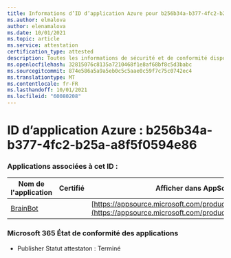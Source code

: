 ```yaml
---
title: Informations d’ID d’application Azure pour b256b34a-b377-4fc2-b25a-a8f5f0594e86
ms.author: elmalova
author: elenamalova
ms.date: 10/01/2021
ms.topic: article
ms.service: attestation
certification_type: attested
description: Toutes les informations de sécurité et de conformité disponibles pour b256b34a-b377-4fc2-b25a-a8f5f0594e86.
ms.openlocfilehash: 32815076c8135a7210468f1e8af68bf8c5d3babc
ms.sourcegitcommit: 874e586a5a9a5eb0c5c5aae0c59f7c75c0742ec4
ms.translationtype: MT
ms.contentlocale: fr-FR
ms.lasthandoff: 10/01/2021
ms.locfileid: "60080208"
---
```

# <a name="azure-app-id-b256b34a-b377-4fc2-b25a-a8f5f0594e86"></a>ID d’application Azure : b256b34a-b377-4fc2-b25a-a8f5f0594e86


### <a name="apps-associated-with-this-id"></a>Applications associées à cet ID :
| **Nom de l'application** | **Certifié** | **Afficher dans AppSource** |
|--------------|---------------|-----------------------|
| [BrainBot](https://docs.microsoft.com/microsoft-365-app-certification/forward/WA104381981) |  | [https://appsource.microsoft.com/product/office/WA104381981](https://appsource.microsoft.com/product/office/WA104381981) |

### <a name="microsoft-365-app-compliance-status"></a>Microsoft 365 État de conformité des applications
- Publisher Statut attestaton : Terminé
